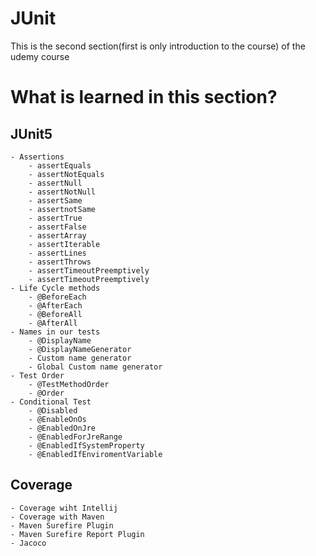 #  JUnit 

This is the second section(first is only introduction to the course) of the udemy course 


# What is learned in this section?
## JUnit5
    - Assertions
        - assertEquals
        - assertNotEquals
	    - assertNull
	    - assertNotNull
	    - assertSame
	    - assertnotSame 
	    - assertTrue 
	    - assertFalse 
	    - assertArray 
	    - assertIterable
	    - assertLines
	    - assertThrows
	    - assertTimeoutPreemptively
        - assertTimeoutPreemptively
    - Life Cycle methods
        - @BeforeEach
	    - @AfterEach
	    - @BeforeAll
	    - @AfterAll
    - Names in our tests
        - @DisplayName
        - @DisplayNameGenerator
        - Custom name generator
        - Global Custom name generator
    - Test Order
        - @TestMethodOrder
	    - @Order
    - Conditional Test
        - @Disabled
	    - @EnableOnOs
	    - @EnabledOnJre
	    - @EnabledForJreRange
	    - @EnabledIfSystemProperty
	    - @EnabledIfEnviromentVariable

    
    
## Coverage 
    - Coverage wiht Intellij
    - Coverage with Maven
	- Maven Surefire Plugin
	- Maven Surefire Report Plugin
	- Jacoco